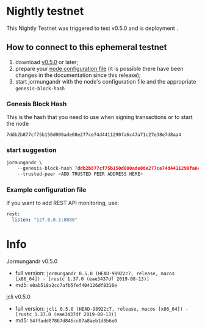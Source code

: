 # Nightly testnet

This Nightly Testnet was triggered to test v0.5.0 and is deployment .

## How to connect to this ephemeral testnet

1. download [v0.5.0](https://github.com/input-output-hk/jormungandr/releases/v0.5.0) or later;
2. prepare your [node configuration file](https://input-output-hk.github.io/jormungandr/quickstart/02_passive_node.html#the-node-configuration)
   (it is possible there have been changes in the documentation since this release);
3. start jormungandr with the node's configuration file and the appropriate `genesis-block-hash`

### Genesis Block Hash

This is the hash that you need to use when signing transactions or to start the node

`7ddb2b877cf75b150d000ade08e277ce74d4411290fa6c47a71c27e38e7d8aa4`

### start suggestion

```js
jormungandr \
    --genesis-block-hash 7ddb2b877cf75b150d000ade08e277ce74d4411290fa6c47a71c27e38e7d8aa4 \
    --trusted-peer <ADD TRUSTED PEER ADDRESS HERE>
```

### Example configuration file

If you want to add REST API monitoring, use:

```yaml
rest:
  listen: "127.0.0.1:8080"
```

# Info

Jormungandr v0.5.0

* full version: `jormungandr 0.5.0 (HEAD-98922c7, release, macos [x86_64]) - [rustc 1.37.0 (eae3437df 2019-08-13)]`
* md5: `e0ab518a2cc7afb5fef404126df8316e`

jcli v0.5.0

* full version: `jcli 0.5.0 (HEAD-98922c7, release, macos [x86_64]) - [rustc 1.37.0 (eae3437df 2019-08-13)]`
* md5: `54ffadd87867d846cc07a8aeb1d8b6e0`

